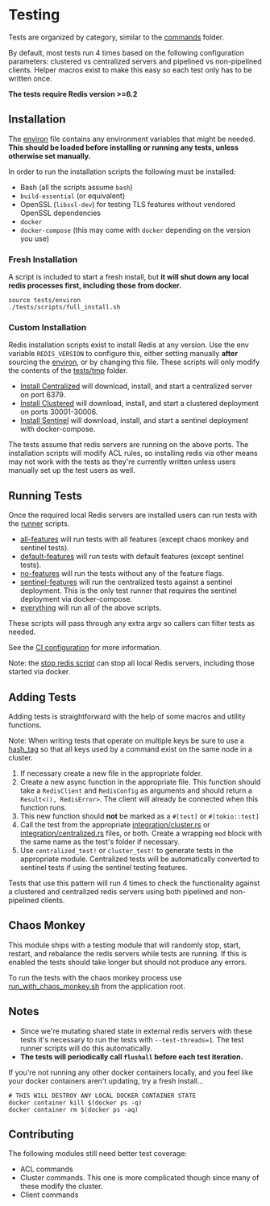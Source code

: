 # Testing

Tests are organized by category, similar to the [commands](../src/commands) folder.

By default, most tests run 4 times based on the following configuration parameters: clustered vs centralized servers and pipelined vs non-pipelined clients. Helper macros exist to make this easy so each test only has to be written once.

**The tests require Redis version >=6.2**

## Installation

The [environ](environ) file contains any environment variables that might be needed. **This should be loaded before installing or running any tests, unless otherwise set manually.**

In order to run the installation scripts the following must be installed:

* Bash (all the scripts assume `bash`)
* `build-essential` (or equivalent)
* OpenSSL (`libssl-dev`) for testing TLS features without vendored OpenSSL dependencies
* `docker`
* `docker-compose` (this may come with `docker` depending on the version you use)

### Fresh Installation

A script is included to start a fresh install, but **it will shut down any local redis processes first, including those from docker.**

```
source tests/environ
./tests/scripts/full_install.sh
```

### Custom Installation

Redis installation scripts exist to install Redis at any version. Use the env variable `REDIS_VERSION` to configure this, either setting manually **after** sourcing the [environ](environ), or by changing this file. These scripts will only modify the contents of the [tests/tmp](../tests/tmp) folder. 

* [Install Centralized](scripts/install_redis_centralized.sh) will download, install, and start a centralized server on port 6379.
* [Install Clustered](scripts/install_redis_clustered.sh) will download, install, and start a clustered deployment on ports 30001-30006.
* [Install Sentinel](scripts/docker-install-redis-sentinel.sh) will download, install, and start a sentinel deployment with docker-compose.

The tests assume that redis servers are running on the above ports. The installation scripts will modify ACL rules, so installing redis via other means may not work with the tests as they're currently written unless users manually set up the test users as well.

## Running Tests

Once the required local Redis servers are installed users can run tests with the [runner](runners) scripts.

* [all-features](runners/all-features.sh) will run tests with all features (except chaos monkey and sentinel tests).
* [default-features](runners/default-features.sh) will run tests with default features (except sentinel tests).
* [no-features](runners/no-features.sh) will run the tests without any of the feature flags.
* [sentinel-features](runners/sentinel-features.sh) will run the centralized tests against a sentinel deployment. This is the only test runner that requires the sentinel deployment via docker-compose.
* [everything](runners/everything.sh) will run all of the above scripts. 

These scripts will pass through any extra argv so callers can filter tests as needed.

See the [CI configuration](../.circleci/config.yml) for more information.

Note: the [stop redis script](scripts/stop_all_redis.sh) can stop all local Redis servers, including those started via docker.

## Adding Tests

Adding tests is straightforward with the help of some macros and utility functions.

Note: When writing tests that operate on multiple keys be sure to use a [hash_tag](https://redis.io/topics/cluster-spec#keys-hash-tags) so that all keys used by a command exist on the same node in a cluster. 

1. If necessary create a new file in the appropriate folder.
2. Create a new async function in the appropriate file. This function should take a `RedisClient` and `RedisConfig` as arguments and should return a `Result<(), RedisError>`. The client will already be connected when this function runs.
3. This new function should **not** be marked as a `#[test]` or `#[tokio::test]`
4. Call the test from the appropriate [integration/cluster.rs](integration/cluster.rs) or [integration/centralized.rs](integration/centralized.rs) files, or both. Create a wrapping `mod` block with the same name as the test's folder if necessary.
5. Use `centralized_test!` or `cluster_test!` to generate tests in the appropriate module. Centralized tests will be automatically converted to sentinel tests if using the sentinel testing features.

Tests that use this pattern will run 4 times to check the functionality against a clustered and centralized redis servers using both pipelined and non-pipelined clients.

## Chaos Monkey

This module ships with a testing module that will randomly stop, start, restart, and rebalance the redis servers while tests are running. If this is enabled the tests should take longer but should not produce any errors.

To run the tests with the chaos monkey process use [run_with_chaos_monkey.sh](./run_with_chaos_monkey.sh) from the application root. 

## Notes

* Since we're mutating shared state in external redis servers with these tests it's necessary to run the tests with `--test-threads=1`. The test runner scripts will do this automatically.
* **The tests will periodically call `flushall` before each test iteration.**

If you're not running any other docker containers locally, and you feel like your docker containers aren't updating, try a fresh install...

```
# THIS WILL DESTROY ANY LOCAL DOCKER CONTAINER STATE
docker container kill $(docker ps -q)
docker container rm $(docker ps -aq)
```

## Contributing

The following modules still need better test coverage:

* ACL commands
* Cluster commands. This one is more complicated though since many of these modify the cluster.
* Client commands